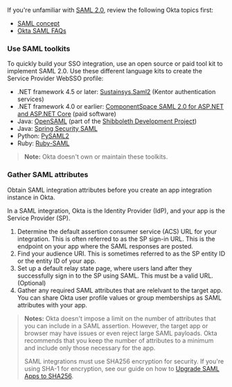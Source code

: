If you're unfamiliar with [SAML 2.0](https://docs.oasis-open.org/security/saml/Post2.0/sstc-saml-tech-overview-2.0.html), review the following Okta topics first:

* [SAML concept](/docs/concepts/saml/)
* [Okta SAML FAQs](/docs/concepts/saml/faqs/)

### Use SAML toolkits

To quickly build your SSO integration, use an open source or paid tool kit to implement SAML 2.0. Use these different language kits to create the Service Provider WebSSO profile:

* .NET framework 4.5 or later: [Sustainsys.Saml2](https://github.com/Sustainsys/Saml2) (Kentor authentication services)
* .NET framework 4.0 or earlier: [ComponentSpace SAML 2.0 for ASP.NET and ASP.NET Core](https://www.componentspace.com/) (paid software)
* Java: [OpenSAML](https://wiki.shibboleth.net/confluence/display/OS30/Home) (part of the [Shibboleth Development Project](https://www.shibboleth.net/))
* Java: [Spring Security SAML](/code/java/spring_security_saml)
* Python: [PySAML2](/code/python/pysaml2)
* Ruby: [Ruby-SAML](https://github.com/onelogin/ruby-saml)

>**Note:** Okta doesn't own or maintain these toolkits.

### Gather SAML attributes

Obtain SAML integration attributes before you create an app integration instance in Okta.

In a SAML integration, Okta is the Identity Provider (IdP), and your app is the Service Provider (SP).

1. Determine the default assertion consumer service (ACS) URL for your integration. This is often referred to as the SP sign-in URL. This is the endpoint on your app where the SAML responses are posted.
1. Find your audience URI. This is sometimes referred to as the SP entity ID or the entity ID of your app.
1. Set up a default relay state page, where users land after they successfully sign in to the SP using SAML. This must be a valid URL. (Optional)
1. Gather any required SAML attributes that are relelvant to the target app. You can share Okta user profile values or group memberships as SAML attributes with your app.

>**Notes:** Okta doesn't impose a limit on the number of attributes that you can include in a SAML assertion. However, the target app or browser may have issues or even reject large SAML payloads. Okta recommends that you keep the number of attributes to a minimum and include only those necessary for the app.
>
>SAML integrations must use SHA256 encryption for security. If you're using SHA-1 for encryption, see our guide on how to [Upgrade SAML Apps to SHA256](/docs/guides/updating-saml-cert/).
